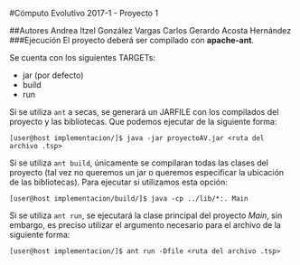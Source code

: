 #Cómputo Evolutivo 2017-1 - Proyecto 1

##Autores
Andrea Itzel González Vargas
Carlos Gerardo Acosta Hernández
###Ejecución
El proyecto deberá ser compilado con **apache-ant**.

Se cuenta con los siguientes TARGETs:
- jar (por defecto)
- build
- run

Si se utiliza `ant` a secas, se generará un JARFILE con los compilados del proyecto y las bibliotecas.
Que podemos ejecutar de la siguiente forma:
```
[user@host implementacion/]$ java -jar proyectoAV.jar <ruta del archivo .tsp>
```

Si se utiliza `ant build`, únicamente se compilaran todas las clases del proyecto (tal vez no queremos un jar o queremos especificar la ubicación de las bibliotecas).
Para ejecutar si utilizamos esta opción:
```
[user@host implementacion/build/]$ java -cp ../lib/*:. Main
```

Si se utiliza `ant run`, se ejecutará la clase principal del proyecto *Main*, sin embargo, es preciso utilizar el argumento necesario para el archivo de la siguiente forma:
```
[user@host implementacion/]$ ant run -Dfile <ruta del archivo .tsp>
```
